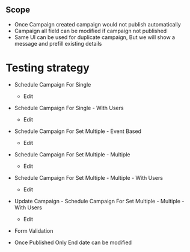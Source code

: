 ## Scope 
- Once Campaign created campaign would not publish automatically 
- Campaign all field can be modified if campaign not published 
- Same UI can be used for duplicate campaign, But we will show a message and prefill existing details 



# Testing strategy 
- Schedule Campaign For Single 
  - Edit 
- Schedule Campaign For Single - With Users 
  - Edit 
- Schedule Campaign For Set Multiple - Event Based 
  - Edit 
- Schedule Campaign For Set Multiple - Multiple 
  - Edit 
- Schedule Campaign For Set Multiple - Multiple - With Users 
  - Edit 
- Update Campaign - Schedule Campaign For Set Multiple - Multiple - With Users 
  - Edit 

- Form Validation 
- Once Published Only End date can be modified 


